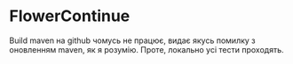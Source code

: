 # FlowerContinue
Build maven на github чомусь не працює, видає якусь помилку з оновленням maven, як я розумію. Проте, локально усі тести проходять.
